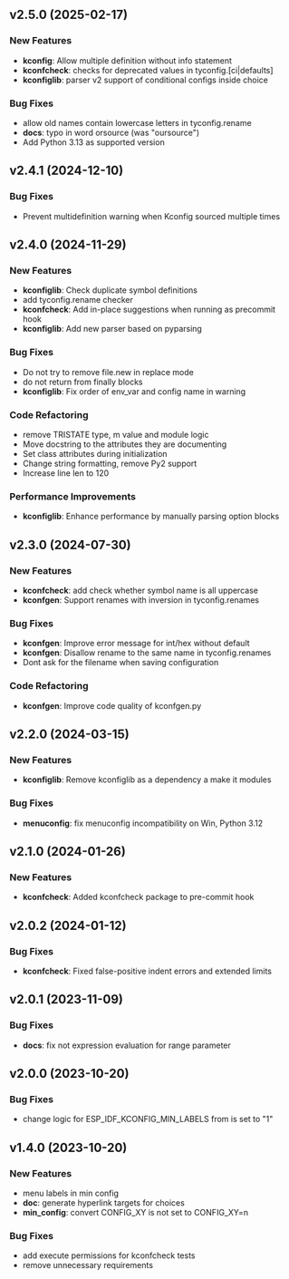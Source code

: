 ## v2.5.0 (2025-02-17)

### New Features

- **kconfig**: Allow multiple definition without info statement
- **kconfcheck**: checks for deprecated values in tyconfig.[ci|defaults]
- **kconfiglib**: parser v2 support of conditional configs inside choice

### Bug Fixes

- allow old names contain lowercase letters in tyconfig.rename
- **docs**: typo in word orsource (was "oursource")
- Add Python 3.13 as supported version

## v2.4.1 (2024-12-10)

### Bug Fixes

- Prevent multidefinition warning when Kconfig sourced multiple times

## v2.4.0 (2024-11-29)

### New Features

- **kconfiglib**: Check duplicate symbol definitions
- add tyconfig.rename checker
- **kconfcheck**: Add in-place suggestions when running as precommit hook
- **kconfiglib**: Add new parser based on pyparsing

### Bug Fixes

- Do not try to remove file.new in replace mode
- do not return from finally blocks
- **kconfiglib**: Fix order of env_var and config name in warning

### Code Refactoring

- remove TRISTATE type, m value and module logic
- Move docstring to the attributes they are documenting
- Set class attributes during initialization
- Change string formatting, remove Py2 support
- Increase line len to 120

### Performance Improvements

- **kconfiglib**: Enhance performance by manually parsing option blocks

## v2.3.0 (2024-07-30)

### New Features

- **kconfcheck**: add check whether symbol name is all uppercase
- **kconfgen**: Support renames with inversion in tyconfig.renames

### Bug Fixes

- **kconfgen**: Improve error message for int/hex without default
- **kconfgen**: Disallow rename to the same name in tyconfig.renames
- Dont ask for the filename when saving configuration

### Code Refactoring

- **kconfgen**: Improve code quality of kconfgen.py

## v2.2.0 (2024-03-15)

### New Features

- **kconfiglib**: Remove kconfiglib as a dependency a make it modules

### Bug Fixes

- **menuconfig**: fix menuconfig incompatibility on Win, Python 3.12

## v2.1.0 (2024-01-26)

### New Features

- **kconfcheck**: Added kconfcheck package to pre-commit hook

## v2.0.2 (2024-01-12)

### Bug Fixes

- **kconfcheck**: Fixed false-positive indent errors and extended limits

## v2.0.1 (2023-11-09)

### Bug Fixes

- **docs**: fix not expression evaluation for range parameter

## v2.0.0 (2023-10-20)

### Bug Fixes

- change logic for ESP_IDF_KCONFIG_MIN_LABELS from is set to "1"

## v1.4.0 (2023-10-20)

### New Features

- menu labels in min config
- **doc**: generate hyperlink targets for choices
- **min_config**: convert CONFIG_XY is not set to CONFIG_XY=n

### Bug Fixes

- add execute permissions for kconfcheck tests
- remove unnecessary requirements

